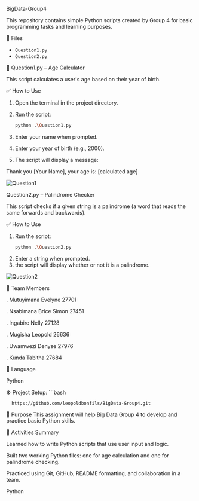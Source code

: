  BigData-Group4
 
 This repository contains simple Python scripts created by Group 4 for basic programming tasks and learning purposes.

 📁 Files
  
  - `Question1.py`
  - `Question2.py`
  
  
 🧮 Question1.py – Age Calculator
  
  This script calculates a user's age based on their year of birth.
  
  ✅ How to Use
  
  1. Open the terminal in the project directory.
  2. Run the script:
     ```bash
     python .\Question1.py

  3. Enter your name when prompted.

  4. Enter your year of birth (e.g., 2000).

  5. The script will display a message:

   Thank you [Your Name], your age is: [calculated age]
 
  ![Question1](https://github.com/user-attachments/assets/9adecb13-606a-4aeb-9ac4-0889153af321)

  Question2.py – Palindrome Checker

  This script checks if a given string is a palindrome (a word that reads the same forwards and backwards).

 ✅ How to Use

  1. Run the script:
     ```bash
     python .\Question2.py

  2. Enter a string when prompted.
  3. the script will display whether or not it is a palindrome.

  ![Question2](https://github.com/user-attachments/assets/70600d32-a3de-43cd-9f93-2534cee24da9)


 👥 Team Members
 
 . Mutuyimana Evelyne 27701
 
 . Nsabimana Brice Simon 27451
 
 . Ingabire Nelly 27128
 
 . Mugisha Leopold 26636
 
 . Uwamwezi Denyse 27976
 
 . Kunda Tabitha 27684 

 🐍 Language
 
  Python

 ⚙️ Project Setup:
    ```bash
      
      https://github.com/leopoldbonfils/BigData-Group4.git



 📌 Purpose
  This assignment will help Big Data Group 4 to develop and practice basic Python skills.

 📄 Activities Summary
 
   Learned how to write Python scripts that use user input and logic.
    
   Built two working Python files: one for age calculation and one for palindrome checking.
    
   Practiced using Git, GitHub, README formatting, and collaboration in a team.
   

Python
